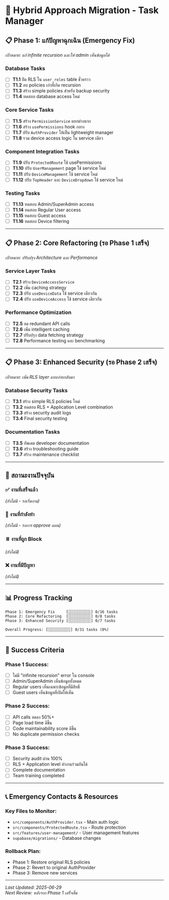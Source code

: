 
# 🚀 Hybrid Approach Migration - Task Manager

## 📋 Phase 1: แก้ปัญหาฉุกเฉิน (Emergency Fix)
*เป้าหมาย: แก้ infinite recursion และให้ admin เห็นข้อมูลได้*

### Database Tasks
- [ ] **T1.1** ปิด RLS ใน `user_roles` table ชั่วคราว
- [ ] **T1.2** ลบ policies เก่าที่เกิด recursion 
- [ ] **T1.3** สร้าง simple policies สำหรับ backup security
- [ ] **T1.4** ทดสอบ database access ใหม่

### Core Service Tasks  
- [ ] **T1.5** สร้าง `PermissionService` แยกต่างหาก
- [ ] **T1.6** สร้าง `usePermissions` hook กลาง
- [ ] **T1.7** ปรับ `AuthProvider` ให้เป็น lightweight manager
- [ ] **T1.8** รวม device access logic ใน service เดียว

### Component Integration Tasks
- [ ] **T1.9** ปรับ `ProtectedRoute` ใช้ usePermissions
- [ ] **T1.10** ปรับ `UserManagement` page ใช้ service ใหม่
- [ ] **T1.11** ปรับ `DeviceManagement` ใช้ service ใหม่
- [ ] **T1.12** ปรับ `TopHeader` และ `DeviceDropdown` ใช้ service ใหม่

### Testing Tasks
- [ ] **T1.13** ทดสอบ Admin/SuperAdmin access
- [ ] **T1.14** ทดสอบ Regular User access  
- [ ] **T1.15** ทดสอบ Guest access
- [ ] **T1.16** ทดสอบ Device filtering

---

## 📋 Phase 2: Core Refactoring (รอ Phase 1 เสร็จ)
*เป้าหมาย: ปรับปรุง Architecture และ Performance*

### Service Layer Tasks
- [ ] **T2.1** สร้าง `DeviceAccessService` 
- [ ] **T2.2** เพิ่ม caching strategy
- [ ] **T2.3** ปรับ `useDeviceData` ใช้ service เดียวกัน
- [ ] **T2.4** ปรับ `useDeviceAccess` ใช้ service เดียวกัน

### Performance Optimization
- [ ] **T2.5** ลด redundant API calls
- [ ] **T2.6** เพิ่ม intelligent caching
- [ ] **T2.7** ปรับปรุง data fetching strategy
- [ ] **T2.8** Performance testing และ benchmarking

---

## 📋 Phase 3: Enhanced Security (รอ Phase 2 เสร็จ)
*เป้าหมาย: เพิ่ม RLS layer แบบง่ายกลับมา*

### Database Security Tasks
- [ ] **T3.1** สร้าง simple RLS policies ใหม่
- [ ] **T3.2** ทดสอบ RLS + Application Level combination
- [ ] **T3.3** สร้าง security audit logs
- [ ] **T3.4** Final security testing

### Documentation Tasks  
- [ ] **T3.5** อัพเดต developer documentation
- [ ] **T3.6** สร้าง troubleshooting guide
- [ ] **T3.7** สร้าง maintenance checklist

---

## 🔧 สถานะงานปัจจุบัน

### ✅ งานที่เสร็จแล้ว
*(ยังไม่มี - รอเริ่มงาน)*

### 🚧 งานที่กำลังทำ
*(ยังไม่มี - รอการ approve แผน)*

### ⏸️ งานที่ถูก Block
*(ยังไม่มี)*

### ❌ งานที่มีปัญหา
*(ยังไม่มี)*

---

## 📊 Progress Tracking

```
Phase 1: Emergency Fix     [░░░░░░░░░░] 0/16 tasks
Phase 2: Core Refactoring  [░░░░░░░░░░] 0/8 tasks  
Phase 3: Enhanced Security [░░░░░░░░░░] 0/7 tasks

Overall Progress: [░░░░░░░░░░] 0/31 tasks (0%)
```

---

## 🎯 Success Criteria

### Phase 1 Success:
- [ ] ไม่มี "infinite recursion" error ใน console
- [ ] Admin/SuperAdmin เห็นข้อมูลทั้งหมด
- [ ] Regular users เห็นเฉพาะข้อมูลที่มีสิทธิ์
- [ ] Guest users เห็นข้อมูลที่เปิดให้เห็น

### Phase 2 Success:
- [ ] API calls ลดลง 50%+ 
- [ ] Page load time ดีขึ้น
- [ ] Code maintainability score ดีขึ้น
- [ ] No duplicate permission checks

### Phase 3 Success:
- [ ] Security audit ผ่าน 100%
- [ ] RLS + Application level ทำงานร่วมกันได้
- [ ] Complete documentation
- [ ] Team training completed

---

## 📞 Emergency Contacts & Resources

### Key Files to Monitor:
- `src/components/AuthProvider.tsx` - Main auth logic
- `src/components/ProtectedRoute.tsx` - Route protection
- `src/features/user-management/` - User management features
- `supabase/migrations/` - Database changes

### Rollback Plan:
- Phase 1: Restore original RLS policies
- Phase 2: Revert to original AuthProvider
- Phase 3: Remove new services

---

*Last Updated: 2025-06-29*  
*Next Review: หลังจาก Phase 1 เสร็จสิ้น*

